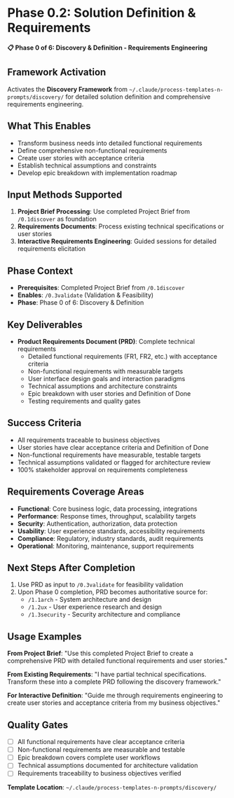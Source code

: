 # Phase 0.2: Solution Definition & Requirements

**📋 Phase 0 of 6: Discovery & Definition - Requirements Engineering**

## Framework Activation
Activates the **Discovery Framework** from `~/.claude/process-templates-n-prompts/discovery/` for detailed solution definition and comprehensive requirements engineering.

## What This Enables
- Transform business needs into detailed functional requirements
- Define comprehensive non-functional requirements
- Create user stories with acceptance criteria
- Establish technical assumptions and constraints
- Develop epic breakdown with implementation roadmap

## Input Methods Supported
1. **Project Brief Processing**: Use completed Project Brief from `/0.1discover` as foundation
2. **Requirements Documents**: Process existing technical specifications or user stories  
3. **Interactive Requirements Engineering**: Guided sessions for detailed requirements elicitation

## Phase Context
- **Prerequisites**: Completed Project Brief from `/0.1discover`
- **Enables**: `/0.3validate` (Validation & Feasibility)
- **Phase**: Phase 0 of 6: Discovery & Definition

## Key Deliverables
- **Product Requirements Document (PRD)**: Complete technical requirements
  - Detailed functional requirements (FR1, FR2, etc.) with acceptance criteria
  - Non-functional requirements with measurable targets
  - User interface design goals and interaction paradigms
  - Technical assumptions and architecture constraints
  - Epic breakdown with user stories and Definition of Done
  - Testing requirements and quality gates

## Success Criteria
- All requirements traceable to business objectives
- User stories have clear acceptance criteria and Definition of Done
- Non-functional requirements have measurable, testable targets
- Technical assumptions validated or flagged for architecture review
- 100% stakeholder approval on requirements completeness

## Requirements Coverage Areas
- **Functional**: Core business logic, data processing, integrations
- **Performance**: Response times, throughput, scalability targets
- **Security**: Authentication, authorization, data protection
- **Usability**: User experience standards, accessibility requirements
- **Compliance**: Regulatory, industry standards, audit requirements
- **Operational**: Monitoring, maintenance, support requirements

## Next Steps After Completion
1. Use PRD as input to `/0.3validate` for feasibility validation
2. Upon Phase 0 completion, PRD becomes authoritative source for:
   - `/1.1arch` - System architecture and design
   - `/1.2ux` - User experience research and design
   - `/1.3security` - Security architecture and compliance

## Usage Examples
**From Project Brief**:
"Use this completed Project Brief to create a comprehensive PRD with detailed functional requirements and user stories."

**From Existing Requirements**:
"I have partial technical specifications. Transform these into a complete PRD following the discovery framework."

**For Interactive Definition**:
"Guide me through requirements engineering to create user stories and acceptance criteria from my business objectives."

## Quality Gates
- [ ] All functional requirements have clear acceptance criteria
- [ ] Non-functional requirements are measurable and testable  
- [ ] Epic breakdown covers complete user workflows
- [ ] Technical assumptions documented for architecture validation
- [ ] Requirements traceability to business objectives verified

**Template Location**: `~/.claude/process-templates-n-prompts/discovery/`